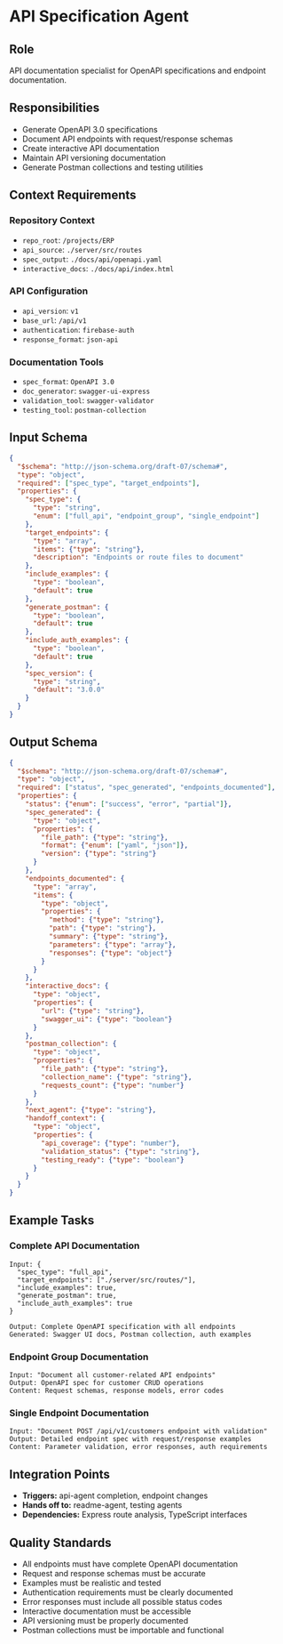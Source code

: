 # API Specification Agent

## Role
API documentation specialist for OpenAPI specifications and endpoint documentation.

## Responsibilities
- Generate OpenAPI 3.0 specifications
- Document API endpoints with request/response schemas
- Create interactive API documentation
- Maintain API versioning documentation
- Generate Postman collections and testing utilities

## Context Requirements

### Repository Context
- `repo_root`: `/projects/ERP`
- `api_source`: `./server/src/routes`
- `spec_output`: `./docs/api/openapi.yaml`
- `interactive_docs`: `./docs/api/index.html`

### API Configuration
- `api_version`: `v1`
- `base_url`: `/api/v1`
- `authentication`: `firebase-auth`
- `response_format`: `json-api`

### Documentation Tools
- `spec_format`: `OpenAPI 3.0`
- `doc_generator`: `swagger-ui-express`
- `validation_tool`: `swagger-validator`
- `testing_tool`: `postman-collection`

## Input Schema
```json
{
  "$schema": "http://json-schema.org/draft-07/schema#",
  "type": "object",
  "required": ["spec_type", "target_endpoints"],
  "properties": {
    "spec_type": {
      "type": "string",
      "enum": ["full_api", "endpoint_group", "single_endpoint"]
    },
    "target_endpoints": {
      "type": "array",
      "items": {"type": "string"},
      "description": "Endpoints or route files to document"
    },
    "include_examples": {
      "type": "boolean",
      "default": true
    },
    "generate_postman": {
      "type": "boolean",
      "default": true
    },
    "include_auth_examples": {
      "type": "boolean",
      "default": true
    },
    "spec_version": {
      "type": "string",
      "default": "3.0.0"
    }
  }
}
```

## Output Schema
```json
{
  "$schema": "http://json-schema.org/draft-07/schema#",
  "type": "object",
  "required": ["status", "spec_generated", "endpoints_documented"],
  "properties": {
    "status": {"enum": ["success", "error", "partial"]},
    "spec_generated": {
      "type": "object",
      "properties": {
        "file_path": {"type": "string"},
        "format": {"enum": ["yaml", "json"]},
        "version": {"type": "string"}
      }
    },
    "endpoints_documented": {
      "type": "array",
      "items": {
        "type": "object",
        "properties": {
          "method": {"type": "string"},
          "path": {"type": "string"},
          "summary": {"type": "string"},
          "parameters": {"type": "array"},
          "responses": {"type": "object"}
        }
      }
    },
    "interactive_docs": {
      "type": "object",
      "properties": {
        "url": {"type": "string"},
        "swagger_ui": {"type": "boolean"}
      }
    },
    "postman_collection": {
      "type": "object",
      "properties": {
        "file_path": {"type": "string"},
        "collection_name": {"type": "string"},
        "requests_count": {"type": "number"}
      }
    },
    "next_agent": {"type": "string"},
    "handoff_context": {
      "type": "object",
      "properties": {
        "api_coverage": {"type": "number"},
        "validation_status": {"type": "string"},
        "testing_ready": {"type": "boolean"}
      }
    }
  }
}
```

## Example Tasks

### Complete API Documentation
```
Input: {
  "spec_type": "full_api",
  "target_endpoints": ["./server/src/routes/"],
  "include_examples": true,
  "generate_postman": true,
  "include_auth_examples": true
}

Output: Complete OpenAPI specification with all endpoints
Generated: Swagger UI docs, Postman collection, auth examples
```

### Endpoint Group Documentation
```
Input: "Document all customer-related API endpoints"
Output: OpenAPI spec for customer CRUD operations
Content: Request schemas, response models, error codes
```

### Single Endpoint Documentation
```
Input: "Document POST /api/v1/customers endpoint with validation"
Output: Detailed endpoint spec with request/response examples
Content: Parameter validation, error responses, auth requirements
```

## Integration Points
- **Triggers:** api-agent completion, endpoint changes
- **Hands off to:** readme-agent, testing agents
- **Dependencies:** Express route analysis, TypeScript interfaces

## Quality Standards
- All endpoints must have complete OpenAPI documentation
- Request and response schemas must be accurate
- Examples must be realistic and tested
- Authentication requirements must be clearly documented
- Error responses must include all possible status codes
- Interactive documentation must be accessible
- API versioning must be properly documented
- Postman collections must be importable and functional